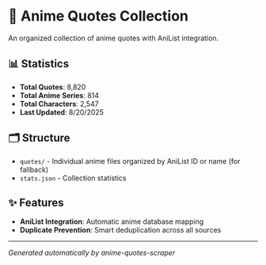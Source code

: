 # 🎌 Anime Quotes Collection

An organized collection of anime quotes with AniList integration.

## 📊 Statistics

- **Total Quotes**: 8,820
- **Total Anime Series**: 814
- **Total Characters**: 2,547
- **Last Updated**: 8/20/2025

## 🗂️ Structure

- `quotes/` - Individual anime files organized by AniList ID or name  (for fallback)
- `stats.json` - Collection statistics

## ✨ Features

- **AniList Integration**: Automatic anime database mapping
- **Duplicate Prevention**: Smart deduplication across all sources

---
*Generated automatically by anime-quotes-scraper*
